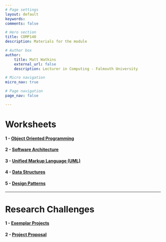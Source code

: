 ```yaml
---
# Page settings
layout: default
keywords:
comments: false

# Hero section
title: COMP140
description: Materials for the module

# Author box
author:
    title: Matt Watkins
    external_url: false
    description: Lecturer in Computing - Falmouth University

# Micro navigation
micro_nav: true

# Page navigation
page_nav: false

---
```


# Worksheets

#### 1 - [Object Oriented Programming](../oop-ws "OOP")
#### 2 - [Software Architecture](../software-ws "Software Architecture")
#### 3 - [Unified Markup Language (UML)](../uml-ws "UML")
#### 4 - [Data Structures](../data-ws "Data Structures") 
#### 5 - [Design Patterns](../patterns-ws "Design Patterns")  


----
# Research Challenges

#### 1 - [Exemplar Projects](../exemplar-research "Exemplar Projects")
#### 2 - [Project Proposal](../project-research "Project Proposal")
    
